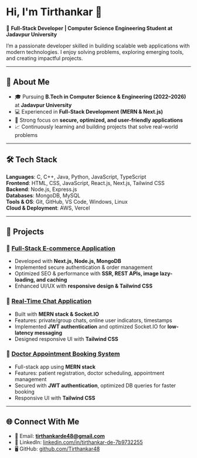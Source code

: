 # Hi, I'm Tirthankar 👋  
🚀 **Full-Stack Developer | Computer Science Engineering Student at Jadavpur University**  

I’m a passionate developer skilled in building scalable web applications with modern technologies. I enjoy solving problems, exploring emerging tools, and creating impactful projects.  

---

## 🔹 About Me  
- 🎓 Pursuing **B.Tech in Computer Science & Engineering (2022–2026)** at **Jadavpur University**  
- 💻 Experienced in **Full-Stack Development (MERN & Next.js)**  
- 🔐 Strong focus on **secure, optimized, and user-friendly applications**  
- 📈 Continuously learning and building projects that solve real-world problems  

---

## 🛠️ Tech Stack  
**Languages**: C, C++, Java, Python, JavaScript, TypeScript  
**Frontend**: HTML, CSS, JavaScript, React.js, Next.js, Tailwind CSS  
**Backend**: Node.js, Express.js  
**Databases**: MongoDB, MySQL  
**Tools & OS**: Git, GitHub, VS Code, Windows, Linux  
**Cloud & Deployment**: AWS, Vercel  

---

## 📂 Projects  

### 🛒 [Full-Stack E-commerce Application](https://github.com/Tirthankar48/Ecommerce-App)  
- Developed with **Next.js, Node.js, MongoDB**  
- Implemented secure authentication & order management  
- Optimized SEO & performance with **SSR, REST APIs, image lazy-loading, and caching**  
- Enhanced UI/UX with **responsive design & Tailwind CSS**  

### 💬 [Real-Time Chat Application](https://github.com/Tirthankar48/Chat-App)  
- Built with **MERN stack & Socket.IO**  
- Features: private/group chats, online user indicators, timestamps  
- Implemented **JWT authentication** and optimized Socket.IO for **low-latency messaging**  
- Designed responsive UI with **Tailwind CSS**  

### 🏥 [Doctor Appointment Booking System](https://github.com/Tirthankar48/DABS-App)  
- Full-stack app using **MERN stack**  
- Features: patient registration, doctor scheduling, appointment management  
- Secured with **JWT authentication**, optimized DB queries for faster booking  
- Responsive UI with **Tailwind CSS**  

---

## 🌐 Connect With Me  
- 📧 Email: **tirthankarde48@gmail.com**  
- 💼 LinkedIn: [linkedin.com/in/tirthankar-de-7b9732255](https://www.linkedin.com/in/tirthankar-de-7b9732255/)  
- 🖥️ GitHub: [github.com/Tirthankar48](https://github.com/Tirthankar48)  
